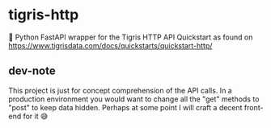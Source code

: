 # tigris-http
🐍 Python FastAPI wrapper for the Tigris HTTP API Quickstart as found on 
https://www.tigrisdata.com/docs/quickstarts/quickstart-http/


## dev-note
This project is just for concept comprehension of the API calls. In a production environment you would want to change
all the "get" methods to "post" to keep data hidden. Perhaps at some point I will craft a decent front-end for it 😅
